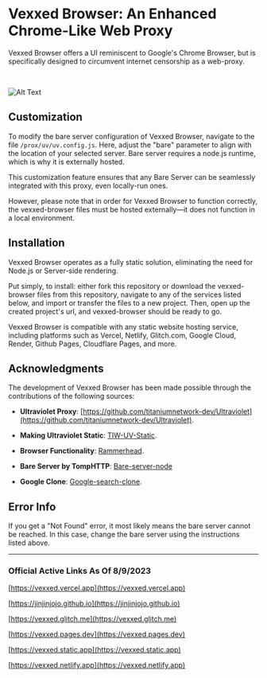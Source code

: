 # Vexxed Browser: An Enhanced Chrome-Like Web Proxy

Vexxed Browser offers a UI reminiscent to Google's Chrome Browser, but is specifically designed to circumvent internet censorship as a web-proxy.

&nbsp;  

![Alt Text](https://github.com/vexxxed/vexxed-browser/blob/main/standard.gif?raw=true)

## Customization

To modify the bare server configuration of Vexxed Browser, navigate to the file `/prox/uv/uv.config.js`. Here, adjust the "bare" parameter to align with the location of your selected server. Bare server requires a node.js runtime, which is why it is externally hosted. 

This customization feature ensures that any Bare Server can be seamlessly integrated with this proxy, even locally-run ones. 

However, please note that in order for Vexxed Browser to function correctly, the vexxed-browser files must be hosted externally—it does not function in a local environment.

## Installation

Vexxed Browser operates as a fully static solution, eliminating the need for Node.js or Server-side rendering.

Put simply, to install: either fork this repository or download the vexxed-browser files from this repository, navigate to any of the services listed below, and import or transfer the files to a new project. Then, open up the created project's url, and vexxed-browser should be ready to go. 

Vexxed Browser is compatible with any static website hosting service, including platforms such as Vercel, Netlify, Glitch.com, Google Cloud, Render, Github Pages, Cloudflare Pages, and more.

## Acknowledgments

The development of Vexxed Browser has been made possible through the contributions of the following sources:

- **Ultraviolet Proxy**: [https://github.com/titaniumnetwork-dev/Ultraviolet](https://github.com/titaniumnetwork-dev/Ultraviolet).

- **Making Ultraviolet Static**: [TIW-UV-Static](https://github.com/TheTIW/UV-Static).

- **Browser Functionality**: [Rammerhead](https://github.com/binary-person/rammerhead).

- **Bare Server by TompHTTP**: [Bare-server-node](https://github.com/tomphttp/bare-server-node)

- **Google Clone**: [Google-search-clone](https://github.com/naemazam/Google-search-clone).

## Error Info

If you get a "Not Found" error, it most likely means the bare server cannot be reached. In this case, change the bare server using the instructions listed above.

---

### Official Active Links As Of 8/9/2023

[https://vexxed.vercel.app](https://vexxed.vercel.app)

[https://jinjinjojo.github.io](https://jinjinjojo.github.io)

[https://vexxed.glitch.me](https://vexxed.glitch.me)

[https://vexxed.pages.dev](https://vexxed.pages.dev)

[https://vexxed.static.app](https://vexxed.static.app)

[https://vexxed.netlify.app](https://vexxed.netlify.app)
